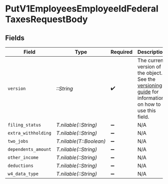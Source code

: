 # PutV1EmployeesEmployeeIdFederalTaxesRequestBody


## Fields

| Field                                                                                                                                                                         | Type                                                                                                                                                                          | Required                                                                                                                                                                      | Description                                                                                                                                                                   |
| ----------------------------------------------------------------------------------------------------------------------------------------------------------------------------- | ----------------------------------------------------------------------------------------------------------------------------------------------------------------------------- | ----------------------------------------------------------------------------------------------------------------------------------------------------------------------------- | ----------------------------------------------------------------------------------------------------------------------------------------------------------------------------- |
| `version`                                                                                                                                                                     | *::String*                                                                                                                                                                    | :heavy_check_mark:                                                                                                                                                            | The current version of the object. See the [versioning guide](https://docs.gusto.com/embedded-payroll/docs/versioning#object-layer) for information on how to use this field. |
| `filing_status`                                                                                                                                                               | *T.nilable(::String)*                                                                                                                                                         | :heavy_minus_sign:                                                                                                                                                            | N/A                                                                                                                                                                           |
| `extra_withholding`                                                                                                                                                           | *T.nilable(::String)*                                                                                                                                                         | :heavy_minus_sign:                                                                                                                                                            | N/A                                                                                                                                                                           |
| `two_jobs`                                                                                                                                                                    | *T.nilable(T::Boolean)*                                                                                                                                                       | :heavy_minus_sign:                                                                                                                                                            | N/A                                                                                                                                                                           |
| `dependents_amount`                                                                                                                                                           | *T.nilable(::String)*                                                                                                                                                         | :heavy_minus_sign:                                                                                                                                                            | N/A                                                                                                                                                                           |
| `other_income`                                                                                                                                                                | *T.nilable(::String)*                                                                                                                                                         | :heavy_minus_sign:                                                                                                                                                            | N/A                                                                                                                                                                           |
| `deductions`                                                                                                                                                                  | *T.nilable(::String)*                                                                                                                                                         | :heavy_minus_sign:                                                                                                                                                            | N/A                                                                                                                                                                           |
| `w4_data_type`                                                                                                                                                                | *T.nilable(::String)*                                                                                                                                                         | :heavy_minus_sign:                                                                                                                                                            | N/A                                                                                                                                                                           |